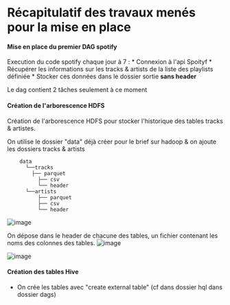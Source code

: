 
# Récapitulatif des travaux menés pour la mise en place 



#### Mise en place du premier DAG spotify

Execution du code spotify chaque jour à 7 :
	* Connexion à l'api Spoityf
	* Récupérer les informations sur les tracks & artists de la liste des playlists définiée
	* Stocker ces données dans le dossier sortie **sans header**
	
Le dag contient 2 tâches seulement à ce moment

#### Création de l'arborescence HDFS

Création de l'arborescence HDFS pour stocker l'historique des tables tracks & artistes.

On utilise le dossier "data"  déjà créer pour le brief sur hadoop & on ajoute les dossiers tracks & artists

		data 
		  └──tracks
			├── parquet
			  ├── csv
			  └── header
		  └──artists
			  ├── parquet
			  ├── csv
			  └── header
			  
![image](https://user-images.githubusercontent.com/45198860/195827848-e2b6e859-e981-4c4c-aff8-2c4a47a57bc1.png)

On dépose dans le header de chacune des tables, un fichier contenant les noms des colonnes des tables. 
![image](https://user-images.githubusercontent.com/45198860/195828170-d5316c84-c826-4095-844c-1e1c35babf71.png)

![image](https://user-images.githubusercontent.com/45198860/195828524-65710a69-d298-4431-bfa0-b24e1049bacb.png)

#### Création des tables Hive

* On crée les tables avec "create external table" (cf dans dossier hql dans dossier dags)





